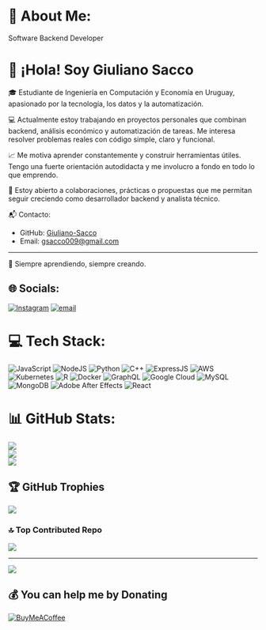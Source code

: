# 💫 About Me:
Software Backend Developer

# 👋 ¡Hola! Soy Giuliano Sacco

🎓 Estudiante de Ingeniería en Computación y Economía en Uruguay, apasionado por la tecnología, los datos y la automatización.

💻 Actualmente estoy trabajando en proyectos personales que combinan backend, análisis económico y automatización de tareas. Me interesa resolver problemas reales con código simple, claro y funcional.

📈 Me motiva aprender constantemente y construir herramientas útiles. Tengo una fuerte orientación autodidacta y me involucro a fondo en todo lo que emprendo.

🚀 Estoy abierto a colaboraciones, prácticas o propuestas que me permitan seguir creciendo como desarrollador backend y analista técnico.

📬 Contacto:
- GitHub: [Giuliano-Sacco](https://github.com/Giuliano-Sacco)
- Email: gsacco009@gmail.com

---
🌱 Siempre aprendiendo, siempre creando.



## 🌐 Socials:
[![Instagram](https://img.shields.io/badge/Instagram-%23E4405F.svg?logo=Instagram&logoColor=white)](https://instagram.com/giulianosacco_) [![email](https://img.shields.io/badge/Email-D14836?logo=gmail&logoColor=white)](mailto:gsacco009@gmail.com) 

# 💻 Tech Stack:
![JavaScript](https://img.shields.io/badge/javascript-%23323330.svg?style=for-the-badge&logo=javascript&logoColor=%23F7DF1E) ![NodeJS](https://img.shields.io/badge/node.js-6DA55F?style=for-the-badge&logo=node.js&logoColor=white) ![Python](https://img.shields.io/badge/python-3670A0?style=for-the-badge&logo=python&logoColor=ffdd54) ![C++](https://img.shields.io/badge/c++-%2300599C.svg?style=for-the-badge&logo=c%2B%2B&logoColor=white) ![ExpressJS](https://img.shields.io/badge/express.js-%23404d59.svg?style=for-the-badge&logo=express&logoColor=%2361DAFB) ![AWS](https://img.shields.io/badge/AWS-%23FF9900.svg?style=for-the-badge&logo=amazon-aws&logoColor=white) ![Kubernetes](https://img.shields.io/badge/kubernetes-%23326ce5.svg?style=for-the-badge&logo=kubernetes&logoColor=white) ![R](https://img.shields.io/badge/r-%23276DC3.svg?style=for-the-badge&logo=r&logoColor=white) ![Docker](https://img.shields.io/badge/docker-%230db7ed.svg?style=for-the-badge&logo=docker&logoColor=white) ![GraphQL](https://img.shields.io/badge/-GraphQL-E10098?style=for-the-badge&logo=graphql&logoColor=white) ![Google Cloud](https://img.shields.io/badge/GoogleCloud-%234285F4.svg?style=for-the-badge&logo=google-cloud&logoColor=white) ![MySQL](https://img.shields.io/badge/mysql-4479A1.svg?style=for-the-badge&logo=mysql&logoColor=white) ![MongoDB](https://img.shields.io/badge/MongoDB-%234ea94b.svg?style=for-the-badge&logo=mongodb&logoColor=white) ![Adobe After Effects](https://img.shields.io/badge/Adobe%20After%20Effects-9999FF.svg?style=for-the-badge&logo=Adobe%20After%20Effects&logoColor=white) ![React](https://img.shields.io/badge/react-%2320232a.svg?style=for-the-badge&logo=react&logoColor=%2361DAFB)
# 📊 GitHub Stats:
![](https://github-readme-stats.vercel.app/api?username=Giuliano-Sacco&theme=aura&hide_border=false&include_all_commits=false&count_private=false)<br/>
![](https://github-readme-streak-stats.herokuapp.com/?user=Giuliano-Sacco&theme=aura&hide_border=false)<br/>
![](https://github-readme-stats.vercel.app/api/top-langs/?username=Giuliano-Sacco&theme=aura&hide_border=false&include_all_commits=false&count_private=false&layout=compact)

## 🏆 GitHub Trophies
![](https://github-profile-trophy.vercel.app/?username=Giuliano-Sacco&theme=default_repocard&no-frame=false&no-bg=true&margin-w=4)

### 🔝 Top Contributed Repo
![](https://github-contributor-stats.vercel.app/api?username=Giuliano-Sacco&limit=5&theme=dark&combine_all_yearly_contributions=true)

---
[![](https://visitcount.itsvg.in/api?id=Giuliano-Sacco&icon=6&color=2)](https://visitcount.itsvg.in)

  ## 💰 You can help me by Donating
  [![BuyMeACoffee](https://img.shields.io/badge/Buy%20Me%20a%20Coffee-ffdd00?style=for-the-badge&logo=buy-me-a-coffee&logoColor=black)](https://buymeacoffee.com/giulianosacco) 

  
<!-- Proudly created with GPRM ( https://gprm.itsvg.in ) -->
